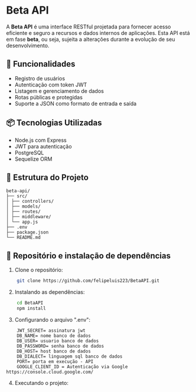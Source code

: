 # Beta API

A **Beta API** é uma interface RESTful projetada para fornecer acesso eficiente e seguro a recursos e dados internos de aplicações. Esta API está em fase **beta**, ou seja, sujeita a alterações durante a evolução de seu desenvolvimento.

## 🚀 Funcionalidades

- Registro de usuários
- Autenticação com token JWT
- Listagem e gerenciamento de dados
- Rotas públicas e protegidas
- Suporte a JSON como formato de entrada e saída

## 📦 Tecnologias Utilizadas

- Node.js com Express
- JWT para autenticação
- PostgreSQL
- Sequelize ORM

## 📂 Estrutura do Projeto
```
beta-api/
├── src/
│ ├── controllers/
│ ├── models/
│ ├── routes/
│ ├── middleware/
│ └── app.js
├── .env
├── package.json
└── README.md
```


## 🔧 Repositório e instalação de dependências

1. Clone o repositório:

```bash
    git clone https://github.com/felipeluis223/BetaAPI.git
```

2. Instalando as dependências:

``` bash
    cd BetaAPI
    npm install
```

3. Configurando o arquivo ".env":
```
    JWT_SECRET= assinatura jwt
    DB_NAME= nome banco de dados
    DB_USER= usuario banco de dados
    DB_PASSWORD= senha banco de dados
    DB_HOST= host banco de dados
    DB_DIALECT= linguagem sql banco de dados
    PORT= porta em execução - API
    GOOGLE_CLIENT_ID = Autenticação via Google https://console.cloud.google.com/
```
4. Executando o projeto:
